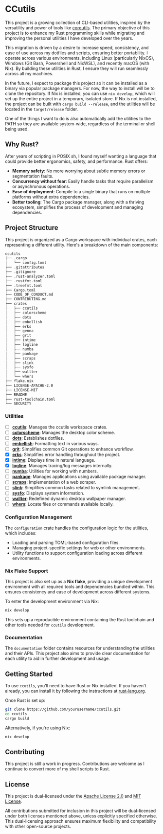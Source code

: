 # CCutils

This project is a growing collection of CLI-based utilities, inspired by the versatility and power of tools like [coreutils](https://uutils.github.io/coreutils/docs/). The primary objective of this project is to enhance my Rust programming skills while migrating and improving the personal utilities I have developed over the years.

This migration is driven by a desire to increase speed, consistency, and ease of use across my dotfiles and scripts, ensuring better portability. I operate across various environments, including Linux (particularly NixOS), Windows (Git Bash, Powershell and NixWSL), and recently macOS (with Nix). By building these utilities in Rust, I ensure they will run seamlessly across all my machines.

In the future, I expect to package this project so it can be installed as a binary via popular package managers. For now, the way to install will be to clone the repository. If Nix is installed, you can use `nix develop`, which will set up the entire project in a temporary, isolated store. If Nix is not installed, the project can be built with `cargo build --release`, and the utilities will be located in the `target/release` folder.

One of the things I want to do is also automatically add the utilities to the PATH so they are available system-wide, regardless of the terminal or shell being used.

## Why Rust?

After years of scripting in POSIX sh, I found myself wanting a language that could provide better ergonomics, safety, and performance. Rust offers:

- **Memory safety**: No more worrying about subtle memory errors or segmentation faults.
- **Concurrency without fear**: Easily handle tasks that require parallelism or asynchronous operations.
- **Ease of deployment**: Compile to a single binary that runs on multiple platforms without extra dependencies.
- **Better tooling**: The Cargo package manager, along with a thriving ecosystem, simplifies the process of development and managing dependencies.

## Project Structure

This project is organized as a Cargo workspace with individual crates, each representing a different utility. Here's a breakdown of the main components:

```sh
ccutils
├── .cargo
│   └── config.toml
├── .gitattributes
├── .gitignore
├── .rust-analyzer.toml
├── .rustfmt.toml
├── .treefmt.toml
├── Cargo.toml
├── CODE_OF_CONDUCT.md
├── CONTRIBUTING.md
├── crates
│   ├── ccutils
│   ├── colorscheme
│   ├── dots
│   ├── embellish
│   ├── erks
│   ├── genna
│   ├── grit
│   ├── intime
│   ├── logline
│   ├── numba
│   ├── pankage
│   ├── scraps
│   ├── slink
│   ├── sysfo
│   ├── wallter
│   └── whers
├── flake.nix
├── LICENSE-APACHE-2.0
├── LICENSE-MIT
├── README
├── rust-toolchain.toml
└── SECURITY
```

### Utilities

- [ ] **[ccutils](crates/ccutils)**: Manages the ccutils workspace crates.
- [ ] **[colorscheme](crates/colorscheme)**: Manages the desktop color scheme.
- [ ] **[dots](crates/dots)**: Establishes dotfiles.
- [ ] **[embellish](crates/embellish)**: Formatting text in various ways.
- [ ] **[grit](crates/grit)**: Simplifies common Git operations to enhance workflow.
- [x] **[erks](./crates/erks)**: Simplifies error handling throughout the project.
- [x] **[intime](./crates/intime)**: Displays time in natural language.
- [x] **[logline](./crates/logline)**: Manages tracing/log messages internally.
- [ ] **[numba](crates/numba)**: Utilities for working with numbers.
- [ ] **[pankage](crates/pankage)**: Manages applications using available package manager.
- [ ] **[scraps](crates/scraps)**: Implementation of a web scraper.
- [ ] **[slink](crates/slink)**: Simplifies common tasks related to symlink management.
- [ ] **[sysfo](crates/sysfo)**: Displays system information.
- [ ] **[wallter](crates/wallter)**: Redefined dynamic desktop wallpaper manager.
- [ ] **[whers](crates/whers)**: Locate files or commands available locally.

### Configuration Management

The `configuration` crate handles the configuration logic for the utilities, which includes:

- Loading and parsing TOML-based configuration files.
- Managing project-specific settings for web or other environments.
- Utility functions to support configuration loading across different environments.

### Nix Flake Support

This project is also set up as a **Nix flake**, providing a unique development environment with all required tools and dependencies bundled within. This ensures consistency and ease of development across different systems.

To enter the development environment via Nix:

```bash
nix develop
```

This sets up a reproducible environment containing the Rust toolchain and other tools needed for `ccutils` development.

### Documentation

The `documentation` folder contains resources for understanding the utilities and their APIs. This project also aims to provide clear documentation for each utility to aid in further development and usage.

## Getting Started

To use `ccutils`, you'll need to have Rust or Nix installed. If you haven't already, you can install it by following the instructions at [rust-lang.org](https://www.rust-lang.org/tools/install).

Once Rust is set up:

```bash
git clone https://github.com/yourusername/ccutils.git
cd ccutils
cargo build
```

Alternatively, if you're using Nix:

```bash
nix develop
```

## Contributing

This project is still a work in progress. Contributions are welcome as I continue to convert more of my shell scripts to Rust.

## License

This project is dual-licensed under the [Apache License 2.0](./LICENSE-APACHE-2.0) and [MIT License](./LICENSE-MIT).

All contributions submitted for inclusion in this project will be dual-licensed under both licenses mentioned above, unless explicitly specified otherwise. This dual-licensing approach ensures maximum flexibility and compatibility with other open-source projects.
